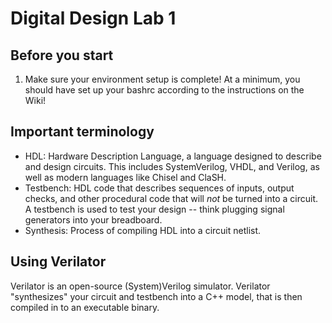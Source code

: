 # Digital Design Lab 1

## Before you start
1. Make sure your environment setup is complete! At a minimum, you should have set up your bashrc according to the instructions on the Wiki!

## Important terminology
- HDL: Hardware Description Language, a language designed to describe and design circuits. This includes SystemVerilog, VHDL, and Verilog, as well as modern languages like Chisel and ClaSH.
- Testbench: HDL code that describes sequences of inputs, output checks, and other procedural code that will *not* be turned into a circuit. A testbench is used to test your design -- think plugging signal generators into your breadboard.
- Synthesis: Process of compiling HDL into a circuit netlist.

## Using Verilator
Verilator is an open-source (System)Verilog simulator. Verilator "synthesizes" your circuit and testbench into a C++ model, that is then compiled in to an executable binary.